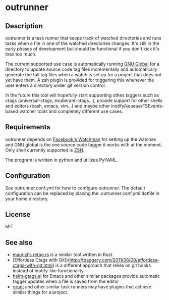outrunner
==========
  
Description
------------
outrunner is a task runner that keeps track of watched directories and runs
tasks when a file in one of the watched directories changes. It's still in the
early phases of development but should be functional if you don't kick it's
tires too much.
  
  
The current supported use case is automatically running [GNU
Global](gnu.org/software/global/) for a directory to update source code tag
files incrementally and automatically generate the full tag files when a watch
is set up for a project that does not yet have them. A zsh plugin is provided
for triggering this whenever the user enters a directory under git version control.
  
  
In the future this tool will hopefully start supporting othes taggers such as
ctags (universal-ctags, exuberant-ctags...), provide support for other shells and
editors (bash, emacs, vim...) and maybe other inotify/kqueue/FSEvents-based
watcher tools and completely different use cases.

Requirements
------------

outrunner depends on [Facebook's Watchman](https://github.com/facebook/watchman)
for setting up the watches and GNU global is the one source code tagger it
works with at the moment. Only shell currently supported is
[ZSH](http://www.zsh.org/).
  
The program is written in python and utilizes PyYAML.

Configuration
--------------

See outrunner.conf.yml for how to configure outrunner. The default configuration
can be replaced by placing the .outrunner.conf.yml dotfile in your home directory.

License
-------

MIT

See also
--------

* [maurizi's retag.rs](https://github.com/maurizi/retag.rs/) is a similar tool
  written in Rust.
* [Effortless Ctags with Git])(http://tbaggery.com/2011/08/08/effortless-ctags-with-git.html) is a different approach that relies on git hooks instead of inotify-like functionality.
* [helm-gtags.el](https://github.com/syohex/emacs-helm-gtags) for Emacs and other similar packages provide automatic tagger updates when a file is saved from the editor
* [grunt](http://gruntjs.com/) and other similar task runners may have plugins that achieve similar things for a project.
